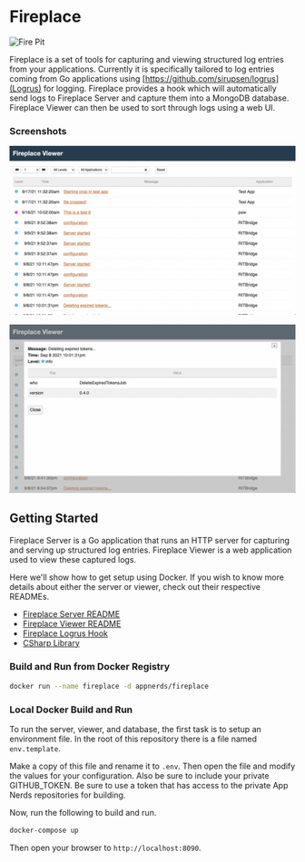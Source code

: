 # Fireplace

![Fire Pit](assets/fire-pit.jpg)

Fireplace is a set of tools for capturing and viewing structured log entries
from your applications. Currently it is specifically tailored to log entries
coming from Go applications using [https://github.com/sirupsen/logrus](Logrus)
for logging. Fireplace provides a hook which will automatically send logs
to Fireplace Server and capture them into a MongoDB database. Fireplace
Viewer can then be used to sort through logs using a web UI.

### Screenshots

![Viewing logs screenshot](assets/screenshot-1.png)

![View log details](assets/screenshot-2.png)

## Getting Started
Fireplace Server is a Go application that runs an HTTP server for capturing
and serving up structured log entries. Fireplace Viewer is a web application
used to view these captured logs.

Here we'll show how to get setup using Docker. If you wish to know more details 
about either the server or viewer, check out their respective READMEs.

* [Fireplace Server README](./cmd/fireplace-server/README.md)
* [Fireplace Viewer README](./cmd/fireplace-viewer/README.md)
* [Fireplace Logrus Hook](./cmd/fireplace-hook/README.md)
* [CSharp Library](./cmd/sharpfireplace/README.md)

### Build and Run from Docker Registry

```bash
docker run --name fireplace -d appnerds/fireplace
```

### Local Docker Build and Run

To run the server, viewer, and database, the first task is to setup an 
environment file. In the root of this repository there is a file named
`env.template`. 

Make a copy of this file and rename it to `.env`. Then open the file
and modify the values for your configuration. Also be sure to include
your private GITHUB_TOKEN. Be sure to use a token that has access to 
the private App Nerds repositories for building.

Now, run the following to build and run.

```bash
docker-compose up
```

Then open your browser to `http://localhost:8090`.
